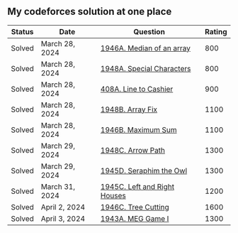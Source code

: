 My codeforces solution at one place
----------------

| Status | Date | Question | Rating |
| -- | --- | ------- | ----- |
| Solved | March 28, 2024 | [1946A. Median of an array](https://codeforces.com/problemset/problem/1946/A) | 800
| Solved | March 28, 2024 | [1948A. Special Characters](https://codeforces.com/problemset/problem/1948/A) | 800
| Solved | March 28, 2024 | [408A. Line to Cashier](https://codeforces.com/problemset/problem/408/A) | 900
| Solved | March 28, 2024 | [1948B. Array Fix](https://codeforces.com/problemset/problem/1948/B) | 1100
| Solved | March 28, 2024 | [1946B. Maximum Sum](https://codeforces.com/problemset/problem/1946/B) | 1100
| Solved | March 29, 2024 | [1948C. Arrow Path](https://codeforces.com/problemset/problem/1948/C) | 1300
| Solved | March 29, 2024 | [1945D. Seraphim the Owl](https://codeforces.com/problemset/problem/1945/D) | 1300
| Solved | March 31, 2024 | [1945C. Left and Right Houses](https://codeforces.com/problemset/problem/1945/C) | 1200
| Solved | April 2, 2024 | [1946C. Tree Cutting](https://codeforces.com/problemset/problem/1946/C) | 1600
| Solved | April 3, 2024 | [1943A. MEG Game I](https://codeforces.com/problemset/problem/1943/A) | 1300